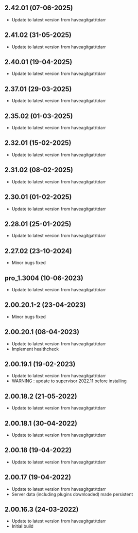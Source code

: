 ## 2.42.01 (07-06-2025)

- Update to latest version from haveagitgat/tdarr

## 2.41.02 (31-05-2025)

- Update to latest version from haveagitgat/tdarr

## 2.40.01 (19-04-2025)

- Update to latest version from haveagitgat/tdarr

## 2.37.01 (29-03-2025)

- Update to latest version from haveagitgat/tdarr

## 2.35.02 (01-03-2025)

- Update to latest version from haveagitgat/tdarr

## 2.32.01 (15-02-2025)

- Update to latest version from haveagitgat/tdarr

## 2.31.02 (08-02-2025)

- Update to latest version from haveagitgat/tdarr

## 2.30.01 (01-02-2025)

- Update to latest version from haveagitgat/tdarr

## 2.28.01 (25-01-2025)

- Update to latest version from haveagitgat/tdarr

## 2.27.02 (23-10-2024)

- Minor bugs fixed

## pro_1.3004 (10-06-2023)

- Update to latest version from haveagitgat/tdarr

## 2.00.20.1-2 (23-04-2023)

- Minor bugs fixed

## 2.00.20.1 (08-04-2023)

- Update to latest version from haveagitgat/tdarr
- Implement healthcheck

## 2.00.19.1 (19-02-2023)

- Update to latest version from haveagitgat/tdarr
- WARNING : update to supervisor 2022.11 before installing

## 2.00.18.2 (21-05-2022)

- Update to latest version from haveagitgat/tdarr

## 2.00.18.1 (30-04-2022)

- Update to latest version from haveagitgat/tdarr

## 2.00.18 (19-04-2022)

- Update to latest version from haveagitgat/tdarr

## 2.00.17 (19-04-2022)

- Update to latest version from haveagitgat/tdarr
- Server data (including plugins downloaded) made persistent

## 2.00.16.3 (24-03-2022)

- Update to latest version from haveagitgat/tdarr
- Initial build
